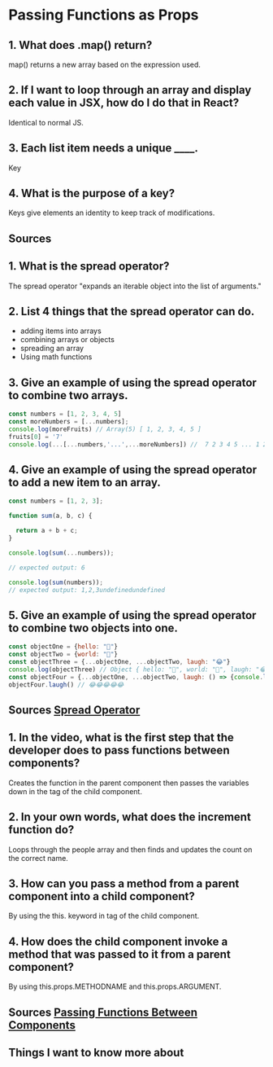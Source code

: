 # Passing Functions as Props

## 1. What does .map() return?

map() returns a new array based on the expression used.

## 2. If I want to loop through an array and display each value in JSX, how do I do that in React?

Identical to normal JS.

## 3. Each list item needs a unique ____.

Key

## 4. What is the purpose of a key?

Keys give elements an identity to keep track of modifications.

## Sources

## 1. What is the spread operator?

The spread operator "expands an iterable object into the list of arguments."

## 2. List 4 things that the spread operator can do.

* adding items into arrays
* combining arrays or objects
* spreading an array 
* Using math functions

## 3. Give an example of using the spread operator to combine two arrays.

```JavaScript
const numbers = [1, 2, 3, 4, 5]
const moreNumbers = [...numbers];
console.log(moreFruits) // Array(5) [ 1, 2, 3, 4, 5 ]
fruits[0] = '7'
console.log(...[...numbers,'...',...moreNumbers]) //  7 2 3 4 5 ... 1 2 3 4 5
```

## 4. Give an example of using the spread operator to add a new item to an array.

```JavaScript
const numbers = [1, 2, 3];

function sum(a, b, c) {

  return a + b + c;
}

console.log(sum(...numbers));

// expected output: 6

console.log(sum(numbers));
// expected output: 1,2,3undefinedundefined
```

## 5. Give an example of using the spread operator to combine two objects into one.

```JavaScript
const objectOne = {hello: "🤪"}
const objectTwo = {world: "🐻"}
const objectThree = {...objectOne, ...objectTwo, laugh: "😂"}
console.log(objectThree) // Object { hello: "🤪", world: "🐻", laugh: "😂" }
const objectFour = {...objectOne, ...objectTwo, laugh: () => {console.log("😂".repeat(5))}}
objectFour.laugh() // 😂😂😂😂😂
```

## Sources [Spread Operator](https://medium.com/coding-at-dawn/how-to-use-the-spread-operator-in-javascript-b9e4a8b06fab)

## 1. In the video, what is the first step that the developer does to pass functions between components?

Creates the function in the parent component then passes the variables down in the tag of the child component. 

## 2. In your own words, what does the increment function do?

Loops through the people array and then finds and updates the count on the correct name.

## 3. How can you pass a method from a parent component into a child component?

By using the this. keyword in tag of the child component.

## 4. How does the child component invoke a method that was passed to it from a parent component?

By using this.props.METHODNAME and this.props.ARGUMENT. 

## Sources [Passing Functions Between Components](https://www.youtube.com/watch?v=c05OL7XbwXU)

## Things I want to know more about 
